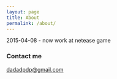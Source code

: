 ```yaml
---
layout: page
title: About
permalink: /about/
---
```


2015-04-08 - now work at netease game

### Contact me

[dadadpdp@gmail.com](mailto:dadadpdp@gmail.com)
